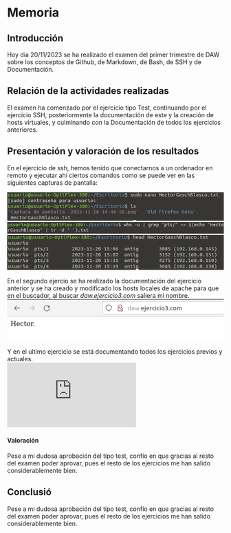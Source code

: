 # Memoria


## Introducción

Hoy dia 20/11/2023 se ha realizado el examen del primer trimestre de DAW sobre los conceptos de Github, de Markdown, de Bash, de SSH y de Documentación.

## Relación de la actividades realizadas

El examen ha comenzado por el ejercicio tipo Test, continuando por el ejercicio SSH, posteriormente la documentación de este y la creación de hosts virtuales, y culminando con la Documentación de todos los ejercicios anteriores.

## Presentación y valoración de los resultados

En el ejercicio de ssh, hemos tenido que conectarnos a un ordenador en remoto y ejecutar ahí ciertos comandos como se puede ver en las siguientes capturas de pantalla:  

![Mi Imagen](https://github.com/HectorGaschBlasco/ExamenDAw/blob/main/sshnano.png)
![Mi Imagen](https://github.com/HectorGaschBlasco/ExamenDAw/blob/main/sshcomandowho.png)
![Mi Imagen](https://github.com/HectorGaschBlasco/ExamenDAw/blob/main/sshnanocorrecto.png)  

En el segundo ejercio se ha realizado la documentación del ejercicio anterior y se ha creado y modificado los hosts locales de apache para que en el buscador, al buscar _daw.ejercicio3.com_ saliera mi nombre.  
![Mi Imagen](https://github.com/HectorGaschBlasco/ExamenDAw/blob/main/ejercicio3.png)  

Y en el ultimo ejercicio se está documentando todos los ejercicios previos y actuales.  
![Memoria](https://github.com/HectorGaschBlasco/ExamenDAw/blob/main/Memoria.md)

#### Valoración
Pese a mi dudosa aprobación del tipo test, confío en que gracias al resto del examen poder aprovar, pues el resto de los ejercicios me han salido considerablemente bien.

## Conclusió

Pese a mi dudosa aprobación del tipo test, confío en que gracias al resto del examen poder aprovar, pues el resto de los ejercicios me han salido considerablemente bien.
